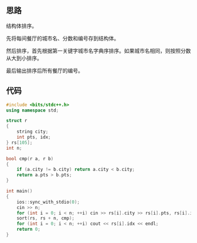 ## 思路

结构体排序。

先将每间餐厅的城市名、分数和编号存到结构体。

然后排序，首先根据第一关键字城市名字典序排序。如果城市名相同，则按照分数从大到小排序。

最后输出排序后所有餐厅的编号。

## 代码

```cpp
#include <bits/stdc++.h>
using namespace std;

struct r
{
    string city;
    int pts, idx;
} rs[105];
int n;

bool cmp(r a, r b)
{
    if (a.city != b.city) return a.city < b.city;
    return a.pts > b.pts;
}

int main()
{
    ios::sync_with_stdio(0);
    cin >> n;
    for (int i = 0; i < n; ++i) cin >> rs[i].city >> rs[i].pts, rs[i].idx = i + 1;
    sort(rs, rs + n, cmp);
    for (int i = 0; i < n; ++i) cout << rs[i].idx << endl;
    return 0;
}
```
